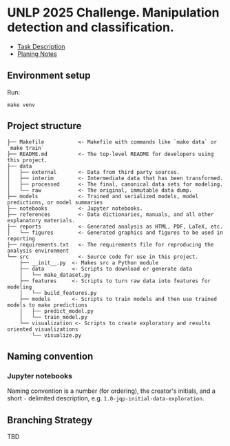 # UNLP 2025 Challenge. Manipulation detection and classification.

* [Task Description](./references/task_description.md)
* [Planing Notes](./references/planning.md)

## Environment setup

Run:
```
make venv
```

## Project structure

```
├── Makefile           <- Makefile with commands like `make data` or `make train`
├── README.md          <- The top-level README for developers using this project.
├── data
│   ├── external       <- Data from third party sources.
│   ├── interim        <- Intermediate data that has been transformed.
│   ├── processed      <- The final, canonical data sets for modeling.
│   └── raw            <- The original, immutable data dump.
├── models             <- Trained and serialized models, model predictions, or model summaries
├── notebooks          <- Jupyter notebooks. 
├── references         <- Data dictionaries, manuals, and all other explanatory materials.
├── reports            <- Generated analysis as HTML, PDF, LaTeX, etc.
│   └── figures        <- Generated graphics and figures to be used in reporting
├── requirements.txt   <- The requirements file for reproducing the analysis environment
└── src                <- Source code for use in this project.
    ├── __init__.py  <- Makes src a Python module
    ├── data         <- Scripts to download or generate data
    │   └── make_dataset.py
    ├── features     <- Scripts to turn raw data into features for modeling
    │   └── build_features.py
    ├── models       <- Scripts to train models and then use trained models to make predictions
    │   ├── predict_model.py
    │   └── train_model.py
    └── visualization <- Scripts to create exploratory and results oriented visualizations
        └── visualize.py
```

## Naming convention

### Jupyter notebooks

Naming convention is a number (for ordering), the creator's initials, and a short `-` delimited description, e.g. `1.0-jqp-initial-data-exploration`.

## Branching Strategy

TBD